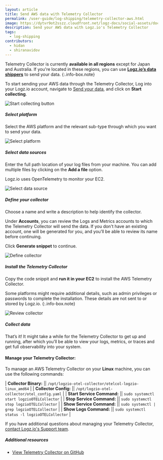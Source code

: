 ```yaml
---
layout: article
title: Send AWS data with Telemetry Collector
permalink: /user-guide/log-shipping/telemetry-collector-aws.html
image: https://dytvr9ot2sszz.cloudfront.net/logz-docs/social-assets/docs-social.jpg
description: Send your AWS data with Logz.io's Telemetry Collector
tags:
  - log-shipping
contributors:
  - hidan
  - shiranavidov
---
```


Telemetry Collector is currently **available in all regions** except for Japan and Australia. If you're located in these regions, you can use **[Logz.io’s data shippers](https://app.logz.io/#/dashboard/send-your-data/collection?tag=all&collection=all)** to send your data.
{:.info-box.note}

To start sending your AWS data through the Telemetry Collector, Log into your Logz.io account, navigate to [Send your data](https://app.logz.io/#/dashboard/send-your-data), and click on **Start collecting**.


![Start collecting button](https://dytvr9ot2sszz.cloudfront.net/logz-docs/telemetry-agent/send-data-collector.png)


<div class="tasklist">

##### Select platform

Select the AWS platform and the relevant sub-type through which you want to send your data.

![Select platform](https://dytvr9ot2sszz.cloudfront.net/logz-docs/telemetry-agent/telemetry-collector-aws-main.png)

##### Select data sources

Enter the full path location of your log files from your machine. You can add multiple files by clicking on the **Add a file** option.

Logz.io uses OpenTelemetry to monitor your EC2.

![Select data source](https://dytvr9ot2sszz.cloudfront.net/logz-docs/telemetry-agent/telemetry-aws-data-source.png)

##### Define your collector

Choose a name and write a description to help identify the collector. 

Under **Accounts**, you can review the Logs and Metrics accounts to which the Telemetry Collector will send the data. If you don't have an existing account, one will be generated for you, and you’ll be able to review its name before continuing.

Click **Generate snippet** to continue.

![Define collector](https://dytvr9ot2sszz.cloudfront.net/logz-docs/telemetry-agent/telemetry-aws-define.png)

##### Install the Telemetry Collector

Copy the code snippit and **run it in your EC2** to install the AWS Telemetry Collector.

Some platforms might require additional details, such as admin privileges or passwords to complete the installation. These details are not sent to or stored by Logz.io.
{:.info-box.note}

![Review collector](https://dytvr9ot2sszz.cloudfront.net/logz-docs/telemetry-agent/collector-localhost-finish.png)

##### Collect data

That’s it! It might take a while for the Telemetry Collector to get up and running, after which you’ll be able to view your logs, metrics, or traces and get full observability into your system.

</div>

#### Manage your Telemetry Collector:

To manage an AWS Telemetry Collector on your **Linux** machine, you can use the following commands:

| **Collector Binary:** || `/opt/logzio-otel-collector/otelcol-logzio-linux_amd64` |
| **Collector Config:** || `/opt/logzio-otel-collector/otel_config.yaml` |
| **Start Service Command:** || `sudo systemctl start logzioOTELCollector` |
| **Stop Service Command:** || `sudo systemctl stop logzioOTELCollector` |
| **Show Service Command:** || `sudo systemctl | grep logzioOTELCollector` |
| **Show Logs Command:** || `sudo systemctl status -l logzioOTELCollector` |


If you have additional questions about managing your Telemetry Collector, [contact Logz.io's Support team](mailto:help@logz.io).


##### Additional resources

* [View Telemetry Collector on GitHub](https://github.com/logzio/logzio-agent-manifest)